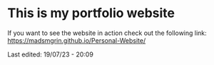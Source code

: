 # This is my portfolio website
 
If you want to see the website in action check out the following link: https://madsmgrin.github.io/Personal-Website/

Last edited: 19/07/23 - 20:09